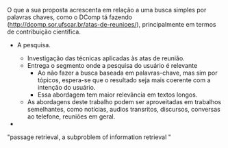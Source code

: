 


O que a sua proposta acrescenta em relação a uma busca simples por palavras chaves, como o DComp tá fazendo (http://dcomp.sor.ufscar.br/atas-de-reunioes/), principalmente em termos de contribuição científica.

- A pesquisa.
  - Investigação das técnicas aplicadas às atas de reunião.
  - Entrega o segmento onde a pesquisa do usuário é relevante
	- Ao não fazer a busca baseada em palavras-chave, mas sim por tópicos, espera-se que o resultado seja mais coerente com a intenção do usuário.
	- Essa abordagem tem maior relevância em textos longos.
  - As abordagens deste trabalho podem ser aproveitadas em trabalhos semelhantes, como notícias, audios transritos, discursos, conversas ao telefone, reuniões em geral.

- 






"passage retrieval, a subproblem of information retrieval "
